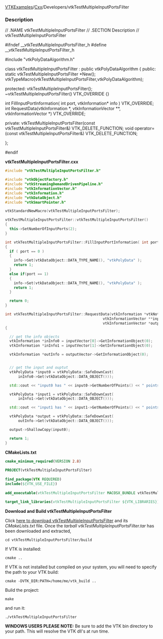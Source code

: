 [VTKExamples](/index/)/[Cxx](/Cxx)/Developers/vtkTestMultipleInputPortsFilter

### Description
<source lang="cpp">
// .NAME vtkTestMultipleInputPortsFilter
// .SECTION Description
// vtkTestMultipleInputPortsFilter

#ifndef __vtkTestMultipleInputPortsFilter_h
#define __vtkTestMultipleInputPortsFilter_h

#include "vtkPolyDataAlgorithm.h"

class vtkTestMultipleInputPortsFilter : public vtkPolyDataAlgorithm
{
public:
  static vtkTestMultipleInputPortsFilter *New();
  vtkTypeMacro(vtkTestMultipleInputPortsFilter,vtkPolyDataAlgorithm);

protected:
  vtkTestMultipleInputPortsFilter();
  ~vtkTestMultipleInputPortsFilter() VTK_OVERRIDE {}

  int FillInputPortInformation( int port, vtkInformation* info ) VTK_OVERRIDE;
  int RequestData(vtkInformation *, vtkInformationVector **, vtkInformationVector *) VTK_OVERRIDE;

private:
  vtkTestMultipleInputPortsFilter(const vtkTestMultipleInputPortsFilter&) VTK_DELETE_FUNCTION;
  void operator=(const vtkTestMultipleInputPortsFilter&) VTK_DELETE_FUNCTION;

};

#endif
</source>

**vtkTestMultipleInputPortsFilter.cxx**
```c++
#include "vtkTestMultipleInputPortsFilter.h"

#include "vtkObjectFactory.h"
#include "vtkStreamingDemandDrivenPipeline.h"
#include "vtkInformationVector.h"
#include "vtkInformation.h"
#include "vtkDataObject.h"
#include "vtkSmartPointer.h"

vtkStandardNewMacro(vtkTestMultipleInputPortsFilter);

vtkTestMultipleInputPortsFilter::vtkTestMultipleInputPortsFilter()
{
  this->SetNumberOfInputPorts(2);
}

int vtkTestMultipleInputPortsFilter::FillInputPortInformation( int port, vtkInformation* info )
{
  if ( port == 0 )
  {
    info->Set(vtkDataObject::DATA_TYPE_NAME(), "vtkPolyData" );
    return 1;
  }
  else if(port == 1)
  {
    info->Set(vtkDataObject::DATA_TYPE_NAME(), "vtkPolyData" );
    return 1;
  }

  return 0;
}

int vtkTestMultipleInputPortsFilter::RequestData(vtkInformation *vtkNotUsed(request),
                                             vtkInformationVector **inputVector,
                                             vtkInformationVector *outputVector)
{

  // get the info objects
  vtkInformation *inInfo0 = inputVector[0]->GetInformationObject(0);
  vtkInformation *inInfo1 = inputVector[1]->GetInformationObject(0);

  vtkInformation *outInfo = outputVector->GetInformationObject(0);


  // get the input and ouptut
  vtkPolyData *input0 = vtkPolyData::SafeDownCast(
      inInfo0->Get(vtkDataObject::DATA_OBJECT()));

  std::cout << "input0 has " << input0->GetNumberOfPoints() << " points." << std::endl;

  vtkPolyData *input1 = vtkPolyData::SafeDownCast(
      inInfo1->Get(vtkDataObject::DATA_OBJECT()));

  std::cout << "input1 has " << input1->GetNumberOfPoints() << " points." << std::endl;

  vtkPolyData *output = vtkPolyData::SafeDownCast(
      outInfo->Get(vtkDataObject::DATA_OBJECT()));

  output->ShallowCopy(input0);

  return 1;
}
```
**CMakeLists.txt**
```cmake
cmake_minimum_required(VERSION 2.8)
 
PROJECT(vtkTestMultipleInputPortsFilter)
 
find_package(VTK REQUIRED)
include(${VTK_USE_FILE})
 
add_executable(vtkTestMultipleInputPortsFilter MACOSX_BUNDLE vtkTestMultipleInputPortsFilter.cxx)
 
target_link_libraries(vtkTestMultipleInputPortsFilter ${VTK_LIBRARIES})
```

**Download and Build vtkTestMultipleInputPortsFilter**

Click [here to download vtkTestMultipleInputPortsFilter](https://github.com/lorensen/VTKWikiExamplesTarballs/raw/master/vtkTestMultipleInputPortsFilter.tar) and its *CMakeLists.txt* file.
Once the *tarball vtkTestMultipleInputPortsFilter.tar* has been downloaded and extracted,
```
cd vtkTestMultipleInputPortsFilter/build 
```
If VTK is installed:
```
cmake ..
```
If VTK is not installed but compiled on your system, you will need to specify the path to your VTK build:
```
cmake -DVTK_DIR:PATH=/home/me/vtk_build ..
```
Build the project:
```
make
```
and run it:
```
./vtkTestMultipleInputPortsFilter
```
**WINDOWS USERS PLEASE NOTE:** Be sure to add the VTK bin directory to your path. This will resolve the VTK dll's at run time.

